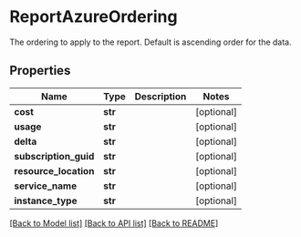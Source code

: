 # ReportAzureOrdering

The ordering to apply to the report. Default is ascending order for the data.
## Properties
Name | Type | Description | Notes
------------ | ------------- | ------------- | -------------
**cost** | **str** |  | [optional] 
**usage** | **str** |  | [optional] 
**delta** | **str** |  | [optional] 
**subscription_guid** | **str** |  | [optional] 
**resource_location** | **str** |  | [optional] 
**service_name** | **str** |  | [optional] 
**instance_type** | **str** |  | [optional] 

[[Back to Model list]](../README.md#documentation-for-models) [[Back to API list]](../README.md#documentation-for-api-endpoints) [[Back to README]](../README.md)


